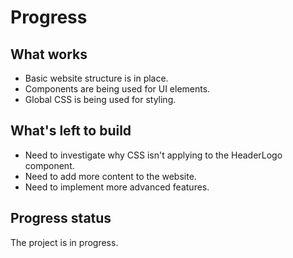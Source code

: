 # Progress

## What works
- Basic website structure is in place.
- Components are being used for UI elements.
- Global CSS is being used for styling.

## What's left to build
- Need to investigate why CSS isn't applying to the HeaderLogo component.
- Need to add more content to the website.
- Need to implement more advanced features.

## Progress status
The project is in progress.
